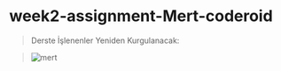 # week2-assignment-Mert-coderoid

> Derste İşlenenler Yeniden Kurgulanacak:

>  ![mert](https://media.discordapp.net/attachments/922810114958831647/941992880073998366/Ekran_goruntusu_2022-02-12_124234.png?width=871&height=468)
